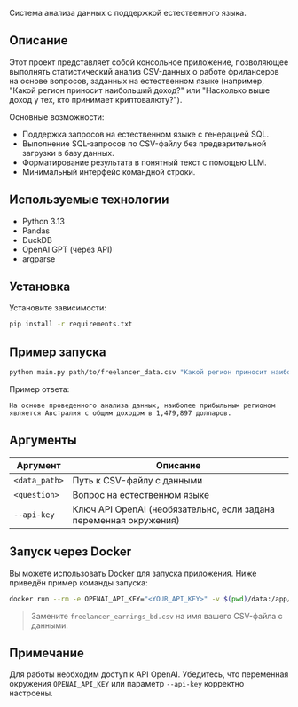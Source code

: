 Система анализа данных с поддержкой естественного языка.

## Описание

Этот проект представляет собой консольное приложение, позволяющее выполнять статистический анализ CSV-данных о работе фрилансеров на основе вопросов, заданных на естественном языке (например, "Какой регион приносит наибольший доход?" или "Насколько выше доход у тех, кто принимает криптовалюту?").

Основные возможности:

* Поддержка запросов на естественном языке с генерацией SQL.
* Выполнение SQL-запросов по CSV-файлу без предварительной загрузки в базу данных.
* Форматирование результата в понятный текст с помощью LLM.
* Минимальный интерфейс командной строки.

## Используемые технологии

* Python 3.13
* Pandas
* DuckDB
* OpenAI GPT (через API)
* argparse

## Установка

Установите зависимости:

```bash
pip install -r requirements.txt
```

## Пример запуска

```bash
python main.py path/to/freelancer_data.csv "Какой регион приносит наибольший доход?"
```

Пример ответа:

```
На основе проведенного анализа данных, наиболее прибыльным регионом является Австралия с общим доходом в 1,479,897 долларов.
```

## Аргументы

| Аргумент      | Описание                                                         |
| ------------- |------------------------------------------------------------------|
| `<data_path>` | Путь к CSV-файлу с данными                                       |
| `<question>`  | Вопрос на естественном языке                                     |
| `--api-key` | Ключ API OpenAI (необязательно, если задана переменная окружения) |

## Запуск через Docker

Вы можете использовать Docker для запуска приложения. Ниже приведён пример команды запуска:

```bash
docker run --rm -e OPENAI_API_KEY="<YOUR_API_KEY>" -v $(pwd)/data:/app/data ghcr.io/wladbelsky/pandas_ai_analytics/pandas_ai_analytics:master data/freelancer_earnings_bd.csv "Какой процент экспертов выполнил менее 100 проектов?"
```

> Замените `freelancer_earnings_bd.csv` на имя вашего CSV-файла с данными.

## Примечание

Для работы необходим доступ к API OpenAI. Убедитесь, что переменная окружения `OPENAI_API_KEY` или параметр `--api-key` корректно настроены.
